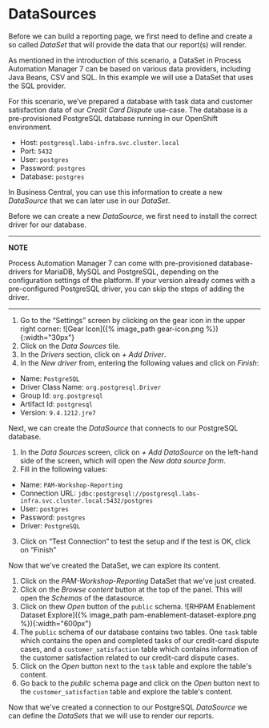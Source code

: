 # DataSources

Before we can build a reporting page, we first need to define and create a so called *DataSet* that will provide the data that our report(s) will render.

As mentioned in the introduction of this scenario, a DataSet in Process Automation Manager 7 can be based on various data providers, including Java Beans, CSV and SQL. In this example we will use a DataSet that uses the SQL provider.

For this scenario, we’ve prepared a database with task data and customer satisfaction data of our *Credit Card Dispute* use-case. The database is a pre-provisioned PostgreSQL database running in our OpenShift environment.

* Host: `postgresql.labs-infra.svc.cluster.local`
* Port: `5432`
* User: `postgres`
* Password: `postgres`
* Database:  `postgres`

In Business Central, you can use this information to create a new *DataSource* that we can later use in our *DataSet*.

Before we can create a new *DataSource*, we first need to install the correct driver for our database.

---
**NOTE**

Process Automation Manager 7 can come with pre-provisioned database-drivers for MariaDB, MySQL and PostgreSQL, depending on the configuration settings of the platform. If your version already comes with a pre-configured PostgreSQL driver, you can skip the steps of adding the driver.

---

1. Go to the “Settings” screen by clicking on the gear icon in the upper right corner: ![Gear Icon]({% image_path gear-icon.png %}){:width="30px"}
2. Click on the *Data Sources* tile.
3. In the *Drivers* section, click on *+ Add Driver*.
4. In the *New driver* from, entering the following values and click on *Finish*:
  * Name: `PostgreSQL`
  * Driver Class Name: `org.postgresql.Driver`
  * Group Id: `org.postgresql`
  * Artifact Id: `postgresql`
  * Version: `9.4.1212.jre7`

Next, we can create the *DataSource* that connects to our PostgreSQL database.

1. In the *Data Sources* screen, click on *+ Add DataSource* on the left-hand side of the screen, which will open the *New data source form*.
2. Fill in the following values:
  * Name: `PAM-Workshop-Reporting`
  * Connection URL: `jdbc:postgresql://postgresql.labs-infra.svc.cluster.local:5432/postgres`
  * User: `postgres`
  * Password: `postgres`
  * Driver: `PostgreSQL`
3. Click on “Test Connection” to test the setup and if the test is OK, click on “Finish”

Now that we've created the DataSet, we can explore its content.

1. Click on the *PAM-Workshop-Reporting* DataSet that we've just created.
2. Click on the *Browse content* button at the top of the panel. This will open the *Schemas* of the datasource.
3. Click on thew *Open* button of the `public` schema.
![RHPAM Enablement Dataset Explore]({% image_path pam-enablement-dataset-explore.png %}){:width="600px"}
4. The `public` schema of our database contains two tables. One `task` table which contains the open and completed tasks of our credit-card dispute cases, and a `customer_satisfaction` table which contains information of the customer satisfaction related to our credit-card dispute cases.
5. Click on the *Open* button next to the `task` table and explore the table's content.
6. Go back to the *public* schema page and click on the *Open* button next to the `customer_satisfaction` table and explore the table's content.

Now that we've created a connection to our PostgreSQL *DataSource* we can define the *DataSets* that we will use to render our reports.
